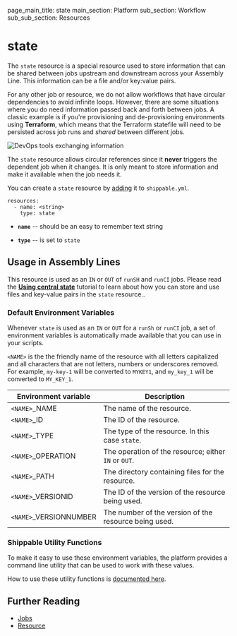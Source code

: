 page_main_title: state
main_section: Platform
sub_section: Workflow
sub_sub_section: Resources

# state

The `state` resource is a special resource used to store information that can be shared between jobs upstream and downstream across your Assembly Line. This information can be a file and/or key:value pairs.

For any other job or resource, we do not allow workflows that have circular dependencies to avoid infinite loops. However, there are some situations where you do need information passed back and forth between jobs. A classic example is if you're provisioning and de-provisioning environments using **Terraform**, which means that the Terraform statefile will need to be persisted across job runs and *shared* between different jobs.

<img src="/images/platform/resources/sharing-terraform-state-ci-cd.png" alt="DevOps tools exchanging information">

The `state` resource allows circular references since it **never** triggers the dependent job when it changes. It is only meant to store information and make it available when the job needs it.

You can create a `state` resource by [adding](/platform/tutorial/workflow/crud-resource#adding) it to `shippable.yml`.

```
resources:
  - name: <string>
    type: state
```

* **`name`** -- should be an easy to remember text string

* **`type`** -- is set to `state`


## Usage in Assembly Lines

This resource is used as an `IN` or `OUT` of `runSH` and `runCI` jobs. Please read the [**Using central state**](/platform/tutorial/workflow/using-central-state/) tutorial to learn about how you can store and use files and key-value pairs in the `state` resource..

### Default Environment Variables

Whenever `state` is used as an `IN` or `OUT` for a `runSh` or `runCI` job, a set of environment variables is automatically made available that you can use in your scripts.

`<NAME>` is the the friendly name of the resource with all letters capitalized and all characters that are not letters, numbers or underscores removed. For example, `my-key-1` will be converted to `MYKEY1`, and `my_key_1` will be converted to `MY_KEY_1`.

| Environment variable						| Description                         |
| ------------- 								|------------------------------------ |
| `<NAME>`\_NAME 							| The name of the resource. |
| `<NAME>`\_ID 								| The ID of the resource. |
| `<NAME>`\_TYPE 							| The type of the resource. In this case `state`. |
| `<NAME>`\_OPERATION 						| The operation of the resource; either `IN` or `OUT`. |
| `<NAME>`\_PATH 							| The directory containing files for the resource. |
| `<NAME>`\_VERSIONID    					| The ID of the version of the resource being used. |
| `<NAME>`\_VERSIONNUMBER 					| The number of the version of the resource being used. |


### Shippable Utility Functions
To make it easy to use these environment variables, the platform provides a command line utility that can be used to work with these values.

How to use these utility functions is [documented here](/platform/tutorial/workflow/using-shipctl).

## Further Reading
* [Jobs](/platform/workflow/job/overview)
* [Resource](/platform/workflow/resource/overview)
